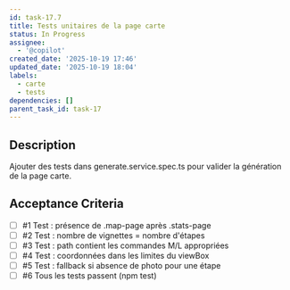 ```yaml
---
id: task-17.7
title: Tests unitaires de la page carte
status: In Progress
assignee:
  - '@copilot'
created_date: '2025-10-19 17:46'
updated_date: '2025-10-19 18:04'
labels:
  - carte
  - tests
dependencies: []
parent_task_id: task-17
---
```


## Description

<!-- SECTION:DESCRIPTION:BEGIN -->
Ajouter des tests dans generate.service.spec.ts pour valider la génération de la page carte.
<!-- SECTION:DESCRIPTION:END -->

## Acceptance Criteria
<!-- AC:BEGIN -->
- [ ] #1 Test : présence de .map-page après .stats-page
- [ ] #2 Test : nombre de vignettes = nombre d'étapes
- [ ] #3 Test : path contient les commandes M/L appropriées
- [ ] #4 Test : coordonnées dans les limites du viewBox
- [ ] #5 Test : fallback si absence de photo pour une étape
- [ ] #6 Tous les tests passent (npm test)
<!-- AC:END -->
